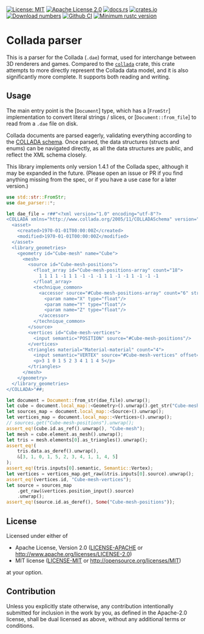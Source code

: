 [![License: MIT](https://img.shields.io/badge/License-MIT-yellow.svg)](./LICENSE-MIT)
[![Apache License 2.0](https://img.shields.io/badge/License-Apache%202.0-blue.svg)](./LICENSE-APACHE)
[![docs.rs](https://docs.rs/dae-parser/badge.svg)](https://docs.rs/dae-parser)
[![crates.io](https://img.shields.io/crates/v/dae-parser.svg)](https://crates.io/crates/dae-parser)
[![Download numbers](https://img.shields.io/crates/d/dae-parser.svg)](https://crates.io/crates/dae-parser)
[![Github CI](https://github.com/digama0/dae-parser/workflows/Continuous%20integration/badge.svg)](https://github.com/digama0/dae-parser/actions)
[![Minimum rustc version](https://img.shields.io/badge/rustc-1.61.0-lightgray.svg)](#rust-version-requirements)

<!-- cargo-sync-readme start -->

# Collada parser

This is a parser for the Collada (`.dae`) format, used for interchange between 3D renderers
and games. Compared to the [`collada`](https://crates.io/crates/collada) crate,
this crate attempts to more directly represent the Collada data model, and it is also
significantly more complete. It supports both reading and writing.

## Usage

The main entry point is the [`Document`] type, which has a [`FromStr`] implementation to convert
literal strings / slices, or [`Document::from_file`] to read from a `.dae` file on disk.

Collada documents are parsed eagerly, validating everything according to the
[COLLADA schema](https://www.khronos.org/files/collada_spec_1_4.pdf).
Once parsed, the data structures (structs and enums) can be navigated directly,
as all the data structures are public, and reflect the XML schema closely.

This library implements only version 1.4.1 of the Collada spec, although it may be expanded
in the future. (Please open an issue or PR if you find anything missing from the spec,
or if you have a use case for a later version.)

```rust
use std::str::FromStr;
use dae_parser::*;

let dae_file = r##"<?xml version="1.0" encoding="utf-8"?>
<COLLADA xmlns="http://www.collada.org/2005/11/COLLADASchema" version="1.4.1">
  <asset>
    <created>1970-01-01T00:00:00Z</created>
    <modified>1970-01-01T00:00:00Z</modified>
  </asset>
  <library_geometries>
    <geometry id="Cube-mesh" name="Cube">
      <mesh>
        <source id="Cube-mesh-positions">
          <float_array id="Cube-mesh-positions-array" count="18">
            1 1 1 1 -1 1 1 -1 -1 -1 1 1 -1 -1 1 -1 -1 -1
          </float_array>
          <technique_common>
            <accessor source="#Cube-mesh-positions-array" count="6" stride="3">
              <param name="X" type="float"/>
              <param name="Y" type="float"/>
              <param name="Z" type="float"/>
            </accessor>
          </technique_common>
        </source>
        <vertices id="Cube-mesh-vertices">
          <input semantic="POSITION" source="#Cube-mesh-positions"/>
        </vertices>
        <triangles material="Material-material" count="4">
          <input semantic="VERTEX" source="#Cube-mesh-vertices" offset="0"/>
          <p>3 1 0 1 5 2 3 4 1 1 4 5</p>
        </triangles>
      </mesh>
    </geometry>
  </library_geometries>
</COLLADA>"##;

let document = Document::from_str(dae_file).unwrap();
let cube = document.local_map::<Geometry>().unwrap().get_str("Cube-mesh").unwrap();
let sources_map = document.local_map::<Source>().unwrap();
let vertices_map = document.local_map::<Vertices>().unwrap();
// sources.get("Cube-mesh-positions").unwrap();
assert_eq!(cube.id.as_ref().unwrap(), "Cube-mesh");
let mesh = cube.element.as_mesh().unwrap();
let tris = mesh.elements[0].as_triangles().unwrap();
assert_eq!(
    tris.data.as_deref().unwrap(),
    &[3, 1, 0, 1, 5, 2, 3, 4, 1, 1, 4, 5]
);
assert_eq!(tris.inputs[0].semantic, Semantic::Vertex);
let vertices = vertices_map.get_raw(&tris.inputs[0].source).unwrap();
assert_eq!(vertices.id, "Cube-mesh-vertices");
let source = sources_map
    .get_raw(&vertices.position_input().source)
    .unwrap();
assert_eq!(source.id.as_deref(), Some("Cube-mesh-positions"));
```
## License

Licensed under either of

 * Apache License, Version 2.0
   ([LICENSE-APACHE](LICENSE-APACHE) or <http://www.apache.org/licenses/LICENSE-2.0>)
 * MIT license
   ([LICENSE-MIT](LICENSE-MIT) or <http://opensource.org/licenses/MIT>)

at your option.

## Contribution

Unless you explicitly state otherwise, any contribution intentionally submitted
for inclusion in the work by you, as defined in the Apache-2.0 license, shall be
dual licensed as above, without any additional terms or conditions.

<!-- cargo-sync-readme end -->
